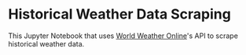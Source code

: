 # Historical Weather Data Scraping
This Jupyter Notebook that uses [World Weather Online](https://www.worldweatheronline.com/)'s API to scrape historical weather data.
